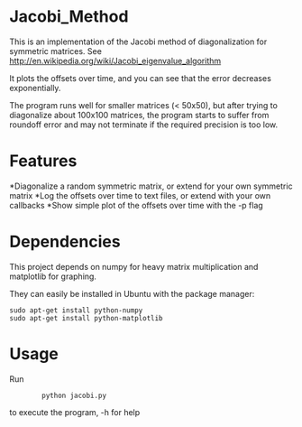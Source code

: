 Jacobi_Method
=============

This is an implementation of the Jacobi method of diagonalization for symmetric matrices. See http://en.wikipedia.org/wiki/Jacobi_eigenvalue_algorithm

It plots the offsets over time, and you can see that the error decreases exponentially.

The program runs well for smaller matrices (< 50x50), but after trying to diagonalize about 100x100 matrices, the program starts to suffer from roundoff error and may not terminate if the required precision is too low.

Features
========
*Diagonalize a random symmetric matrix, or extend for your own symmetric matrix
*Log the offsets over time to text files, or extend with your own callbacks
*Show simple plot of the offsets over time with the -p flag

Dependencies
============
This project depends on numpy for heavy matrix multiplication and matplotlib for graphing.

They can easily be installed in Ubuntu with the package manager:
```
sudo apt-get install python-numpy
sudo apt-get install python-matplotlib
```
Usage
=====
Run
```
        python jacobi.py
```
to execute the program, -h for help

